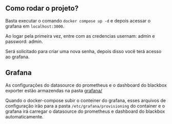 ## Como rodar o projeto?

Basta executar o comando `docker compose up -d` e depois acessar o grafana em `localhost:3000`.

Ao logar pela primeira vez, entre com as credencias usernam: admin e password: admin.

Será solicitado para criar uma nova senha, depois disso você terá acesso ao grafana.

## Grafana

As configurações do datasource do prometheus e o dashboard do blackbox exporter estão armazendas na pasta [grafana/](grafana/)

Quando o docker-compose subir o conteiner do grafana, esses arquivos de configuração irão para a pasta `/etc/grafana/provisioning` do container e o grafana irá carregar o datasource do prometheus e dashboard do blackbox automaticamente.